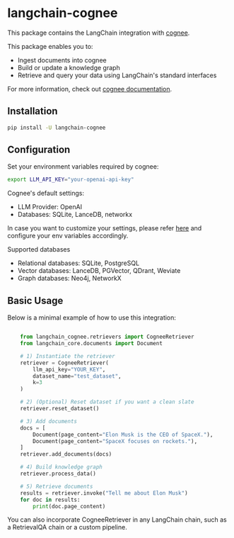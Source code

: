 # langchain-cognee

This package contains the LangChain integration with [cognee](https://github.com/topoteretes/cognee).

This package enables you to:
- Ingest documents into cognee
- Build or update a knowledge graph
- Retrieve and query your data using LangChain's standard interfaces

For more information, check out [cognee documentation](https://docs.cognee.ai/).

## Installation

```bash
pip install -U langchain-cognee
```

## Configuration
Set your environment variables required by cognee:

```bash
export LLM_API_KEY="your-openai-api-key"
```

Cognee's default settings:
- LLM Provider: OpenAI 
- Databases: SQLite, LanceDB, networkx

In case you want to customize your settings, please refer [here](https://github.com/topoteretes/cognee/blob/dev/.env.template) and configure your env variables accordingly. 

Supported databases
- Relational databases: SQLite, PostgreSQL
- Vector databases: LanceDB, PGVector, QDrant, Weviate
- Graph databases: Neo4j, NetworkX

## Basic Usage
Below is a minimal example of how to use this integration:

```python

    from langchain_cognee.retrievers import CogneeRetriever
    from langchain_core.documents import Document

    # 1) Instantiate the retriever
    retriever = CogneeRetriever(
        llm_api_key="YOUR_KEY", 
        dataset_name="test_dataset", 
        k=3
    )

    # 2) (Optional) Reset dataset if you want a clean slate
    retriever.reset_dataset()

    # 3) Add documents
    docs = [
        Document(page_content="Elon Musk is the CEO of SpaceX."),
        Document(page_content="SpaceX focuses on rockets."),
    ]
    retriever.add_documents(docs)

    # 4) Build knowledge graph
    retriever.process_data()

    # 5) Retrieve documents
    results = retriever.invoke("Tell me about Elon Musk")
    for doc in results:
        print(doc.page_content)
```

You can also incorporate CogneeRetriever in any LangChain chain, such as a RetrievalQA chain or a custom pipeline.






